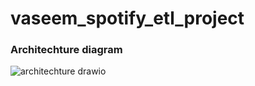 # vaseem_spotify_etl_project

### Architechture diagram

![architechture drawio](https://github.com/user-attachments/assets/01d16313-c19b-4d16-a18a-cf1c3c927ee5)



